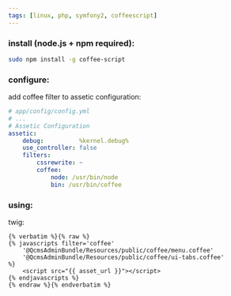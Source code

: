 ```yaml
---
tags: [linux, php, symfony2, coffeescript]
---
```


### install (node.js + npm required):

```bash
sudo npm install -g coffee-script
```

### configure:

add coffee filter to assetic configuration:

```yaml
# app/config/config.yml
# ...
# Assetic Configuration
assetic:
    debug:          %kernel.debug%
    use_controller: false
    filters:
        cssrewrite: ~
        coffee:
            node: /usr/bin/node
            bin: /usr/bin/coffee
```

### using:

twig:

```twig
{% verbatim %}{% raw %}
{% javascripts filter='coffee'
    '@QcmsAdminBundle/Resources/public/coffee/menu.coffee'
    '@QcmsAdminBundle/Resources/public/coffee/ui-tabs.coffee'
%}
    <script src="{{ asset_url }}"></script>
{% endjavascripts %}
{% endraw %}{% endverbatim %}
```
